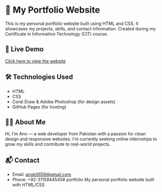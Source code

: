 # 💼 My Portfolio Website

This is my personal portfolio website built using HTML and CSS. It showcases my projects, skills, and contact information. Created during my Certificate in Information Technology (CIT) course.

## 🔗 Live Demo
[Click here to view the website](https://anok0695-alt.github.io/portfolio/)

## 🛠️ Technologies Used
- HTML
- CSS
- Coral Draw & Adobe Photoshop (for design assets)
- GitHub Pages (for hosting)

## 👩‍💻 About Me
Hi, I'm Ano — a web developer from Pakistan with a passion for clean design and responsive websites. I'm currently seeking online internships to grow my skills and contribute to real-world projects.

## 📬 Contact
- Email: anok0659@gmail.com
- Phone: +92-3115944545# portfolio
My personal portfolio website built with HTML/CSS
